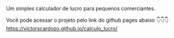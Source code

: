 Um simples calculador de lucro para pequenos comerciantes.


Você pode acessar o projeto pelo link do github pages abaixo
👇👇👇
https://victorscardozo.github.io/calculo_lucro/
